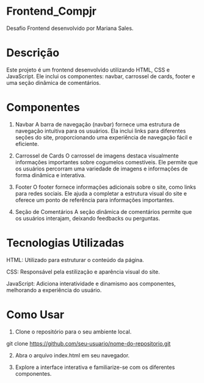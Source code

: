 # Frontend_Compjr
Desafio Frontend desenvolvido por Mariana Sales.

# Descrição 
Este projeto é um frontend desenvolvido utilizando HTML, CSS e JavaScript. Ele inclui os componentes: navbar, carrossel de cards, footer e uma seção dinâmica de comentários.

# Componentes
1. Navbar
A barra de navegação (navbar) fornece uma estrutura de navegação intuitiva para os usuários. Ela inclui links para diferentes seções do site, proporcionando uma experiência de navegação fácil e eficiente.

2. Carrossel de Cards
O carrossel de imagens destaca visualmente informações importantes sobre cogumelos comestíveis. Ele permite que os usuários percorram uma variedade de imagens e informações de forma dinâmica e interativa.

3. Footer
O footer fornece informações adicionais sobre o site, como links para redes sociais. Ele ajuda a completar a estrutura visual do site e oferece um ponto de referência para informações importantes.

4. Seção de Comentários
A seção dinâmica de comentários permite que os usuários interajam, deixando feedbacks ou perguntas.

# Tecnologias Utilizadas
HTML: Utilizado para estruturar o conteúdo da página.

CSS: Responsável pela estilização e aparência visual do site.

JavaScript: Adiciona interatividade e dinamismo aos componentes, melhorando a experiência do usuário.

# Como Usar

1. Clone o repositório para o seu ambiente local.

  git clone https://github.com/seu-usuario/nome-do-repositorio.git

2. Abra o arquivo index.html em seu navegador.

3. Explore a interface interativa e familiarize-se com os diferentes componentes.
